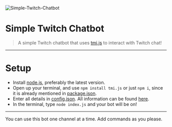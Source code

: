 ![Simple-Twitch-Chatbot](https://socialify.git.ci/Bloxiphy/Simple-Twitch-Chatbot/image?description=1&descriptionEditable=A%20simple%20Twitch%20chatbot%20made%20with%20tmi.js%20to%20interact%20with%20Twitch%20chat!&font=Raleway&forks=1&issues=1&language=1&logo=https%3A%2F%2Fimages-ext-2.discordapp.net%2Fexternal%2FP5UEf0zCOrW0MD17q2RCDLyaTZJ0Ya7bJRNj5AXPUmg%2Fhttps%2Fmedia.discordapp.net%2Fattachments%2F753243577827721227%2F832572321436532766%2Funknown.png&owner=1&pattern=Circuit%20Board&pulls=1&stargazers=1&theme=Light)

# Simple Twitch Chatbot
> A simple Twitch chatbot that uses [tmi.js](https://npmjs.org/package/tmi.js) to interact with Twitch chat!
----------------
# Setup
- Install [node.js](https://nodejs.org/en/download/), preferably the latest version.
- Open up your terminal, and use `npm install tmi.js` or just `npm i`, since it is already mentioned in [package.json](https://github.com/Bloxiphy/Simple-Twitch-Chatbot/blob/main/package.json).
- Enter all details in [config.json](https://github.com/Bloxiphy/Simple-Twitch-Chatbot/blob/main/config.json). All information can be found [here](https://github.com/Bloxiphy/Simple-Twitch-Chatbot/blob/main/config%20guide.md).
- In the terminal, type `node index.js` and your bot will be on! 
-----------------
You can use this bot one channel at a time. Add commands as you please. 





